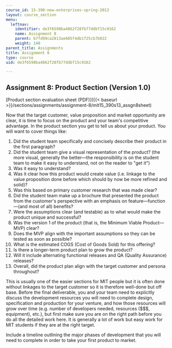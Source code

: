 ```yaml
---
course_id: 15-390-new-enterprises-spring-2013
layout: course_section
menu:
  leftnav:
    identifier: de3f6598ba4862f28fb77ddbf15c9162
    name: Assignment 8
    parent: b7fd99ca2813ae605f4db1f25cb7b022
    weight: 140
parent_title: Assignments
title: Assignment 8
type: course
uid: de3f6598ba4862f28fb77ddbf15c9162

---
```


Assignment 8: Product Section (Version 1.0)
-------------------------------------------

[Product section evaluation sheet (PDF)]({{< baseurl >}}/sections/assignments/assignment-8/mit15_390s13_assgn8sheet)

Now that the target customer, value proposition and market opportunity are clear, it is time to focus on the product and your team's competitive advantage. In the product section you get to tell us about your product. You will want to cover things like:

1.  Did the student team specifically and concisely describe their product in the first paragraph?
2.  Did the student team give a visual representation of the product? (the more visual, generally the better—the responsibility is on the student team to make it easy to understand, not on the reader to "get it")
3.  Was it easy to understand?
4.  Was it clear how this product would create value (i.e. linkage to the value proposition done before which should by now be more refined and solid)?
5.  Was this based on primary customer research that was made clear?
6.  Did the student team make up a brochure that presented the product from the customer's perspective with an emphasis on feature—function—(and most of all) benefits?
7.  Were the assumptions clear (and testable) as to what would make the product unique and successful?
8.  Was the version 1 of the product (that is, the Minimum Viable Product—MVP) clear?
9.  Does the MVP align with the important assumptions so they can be tested as soon as possible?
10.  What is the estimated COGS (Cost of Goods Sold) for this offering?
11.  Is there a longer-term product plan to grow the product?
12.  Will it include alternating functional releases and QA (Quality Assurance) releases?
13.  Overall, did the product plan align with the target customer and persona throughout?

This is usually one of the easier sections for MIT people but it is often done without linkages to the target customer so it is therefore well-done but off base. Before the final deliverable, you and your team need to explicitly discuss the development resources you will need to complete design, specification and production for your venture, and how those resources will grow over time (e.g. number of developers needed, resources ($$$, equipment), etc.), but first make sure you are on the right path before you do all the detailed work here. It is generally a lot of work but easy work for MIT students if they are at the right target.

Include a timeline outlining the major phases of development that you will need to complete in order to take your first product to market.